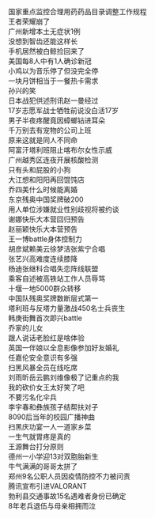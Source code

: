 国家重点监控合理用药药品目录调整工作规程  
王者荣耀崩了  
广州新增本土无症状1例  
没想到智齿还能这样长  
手机居然被白鲸捡回来了  
美国每8人中有1人确诊新冠  
小鸡以为音乐停了但没完全停  
一块月饼相当于一餐热卡需求  
孙兴的笑  
日本战犯供述刑讯赵一曼经过  
17岁志愿军战士牺牲前说没白活17岁  
男子半夜疼醒竟因蟑螂钻进耳朵  
千万别去有宠物的公司上班  
原来这就是同人不同命  
阿富汗塔利班阻止喀布尔女性示威  
广州越秀区连夜开展核酸检测  
只有头和屁股的小狗  
大江想和阳阳再回馄饨店  
乔四美什么时候能离婚  
东京残奥中国奖牌破200  
用人单位涉嫌就业性别歧视将被约谈  
谢娜快乐大本营回归预告  
赵丽颖快乐大本营预告  
王一博battle身体控制力  
胡彦斌赖美云徐梦洁张紫宁合唱  
张艺兴高难度连续膝降  
杨迪张继科合唱失恋阵线联盟  
乘客自述被高铁站工作人员辱骂  
十堰一地5000群众转移  
中国队残奥奖牌数断层式第一  
塔利班与反塔力量激战450名士兵丧生  
韩庚街舞首次即兴battle  
乔家的儿女  
跟人说话老脸红是啥体验  
英国一伴娘以全息影像参加好友婚礼  
任嘉伦安全意识有多强  
扫黑风暴全员在线吃席  
刘雨昕岳云鹏刘维像极了记重点的我  
我的砍价女王太好笑了吧  
不要污名化伞兵  
李宇春和彝族孩子结帮扶对子  
8090后当年的校园广播神曲  
扫黑庆功宴一人一道家乡菜  
一生气就胃疼是真的  
王源舞台打分原则  
德州一小学迎13对双胞胎新生  
牛气满满的哥哥太拼了  
郑州9名公职人员因疫情防控不力被问责  
腾讯宣布引进VALORANT  
勃利县交通事故15名遇难者身份已确定  
8年老兵退伍与母亲相拥而泣  
